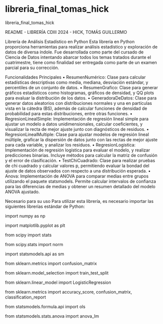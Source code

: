 # libreria_final_tomas_hick
libreria_final_tomas_hick


README - LIBRERÍA CDIII 2024 - HICK, TOMÁS GUILLERMO

Librería de Análisis Estadístico en Python
Esta librería en Python proporciona herramientas para realizar análisis estadístico y exploración de datos de diversa índole. Fue desarrollada como parte del cursado de Ciencia de Datos intentando abarcar todos los temas tratados durante el cuatrimestre, tiene como finalidad ser entregada como parte de un examen parcial para su corrección.

Funcionalidades Principales
	•	ResumenNumérico: Clase para calcular estadísticas descriptivas como media, mediana, desviación estándar, y percentiles de un conjunto de datos.
	•	ResumenGrafico: Clase para generar gráficos estadísticos como histogramas, gráficos de densidad, y QQ plots para evaluar la distribución de los datos.
	•	GeneradoraDeDatos: Clase para generar datos aleatorios con distribuciones normales y una en partículas vista en la cátedra (BS), además de calcular funciones de densidad de probabilidad para estas distribuciones, entre otras funciones.
	•	RegresionLinealSimple: Implementación de regresión lineal simple para ajustar un modelo a datos unidimensionales, calcular coeficientes, y visualizar la recta de mejor ajuste junto con diagnósticos de residuos.
	•	RegresionLinealMultiple: Clase para ajustar modelos de regresión lineal múltiple, graficar la dispersión de datos junto con las rectas de mejor ajuste para cada variable, y analizar los residuos.
	•	RegresionLogistica: Implementación de regresión logística para evaluar el modelo, y realizar predicciones binarias. Incluye métodos para calcular la matriz de confusión y el error de clasificación.
	•	TestChiCuadrado: Clase para realizar pruebas de chi cuadrado y calcular valores p, permitiendo evaluar la bondad del ajuste de datos observados con respecto a una distribución esperada.
	•	Anova: Implementación de ANOVA para comparar medias entre grupos utilizando el paquete statsmodels. Permite calcular intervalos de confianza para las diferencias de medias y obtener un resumen detallado del modelo ANOVA ajustado.

Necesario para su uso
Para utilizar esta librería, es necesario importar las siguientes librerías estándar de Python:

import numpy as np

import matplotlib.pyplot as plt

from scipy import stats

from scipy.stats import norm

import statsmodels.api as sm

from sklearn.metrics import confusion_matrix

from sklearn.model_selection import train_test_split

from sklearn.linear_model import LogisticRegression

from sklearn.metrics import accuracy_score, confusion_matrix, classification_report

from statsmodels.formula.api import ols

from statsmodels.stats.anova import anova_lm
